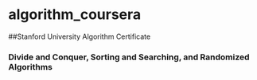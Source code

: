# algorithm_coursera

##Stanford University Algorithm Certificate

### Divide and Conquer, Sorting and Searching, and Randomized Algorithms
